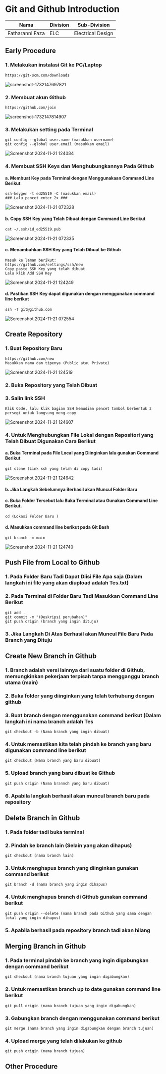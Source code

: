 # Git and Github Introduction

| Nama  | Division        | Sub-Division  |
| ----- | ---------- | ---------- |
| Fatharanni Faza   | ELC | Electrical Design |

## Early Procedure
### 1. Melakukan instalasi Git ke PC/Laptop
	https://git-scm.com/downloads
 ![screenshot-1732147697821](https://github.com/user-attachments/assets/4869d690-5eae-4456-a8ea-e3fe0da6c0ce)
### 2. Membuat akun Github
	https://github.com/join
 ![screenshot-1732147814907](https://github.com/user-attachments/assets/309c90cd-8883-4085-8ae2-536ab54f01c0)
### 3. Melakukan setting pada Terminal
   ```
   git config --global user.name (masukkan username)
   git config --global user.email (masukkan email)
   ```
![Screenshot 2024-11-21 124034](https://github.com/user-attachments/assets/e0060b5b-243a-4e75-985f-73e741b1fa57)
### 4. Membuat SSH Keys dan Menghubungkannya Pada Github
#### a. Membuat Key pada Terminal dengan Menggunakaan Command Line Berikut
   ```
   ssh-keygen -t ed25519 -C (masukkan email)
   ### Lalu pencet enter 2x ###
   ```
 ![Screenshot 2024-11-21 072328](https://github.com/user-attachments/assets/e3b171e1-6490-4ec9-8741-95c37a8bd3d4)
   #### b. Copy SSH Key yang Telah Dibuat dengan Command Line Berikut
   ```
   cat ~/.ssh/id_ed25519.pub
   ```
![Screenshot 2024-11-21 072335](https://github.com/user-attachments/assets/fc4c73b1-de8f-40ad-ac3a-9e5cfe5a5dd3)
   #### c. Menambahkan SSH Key yang Telah Dibuat ke Github
   ```
Masuk ke laman berikut:
https://github.com/settings/ssh/new
Copy paste SSH Key yang telah dibuat
Lalu klik Add SSH Key
```
![Screenshot 2024-11-21 124249](https://github.com/user-attachments/assets/8134eea0-49b7-46be-bd75-cde581dd7183)

#### d. Pastikan SSH Key dapat digunakan dengan menggunakan command line berikut
```
ssh -T git@github.com
```
![Screenshot 2024-11-21 072554](https://github.com/user-attachments/assets/26330a4e-3105-4123-afe5-b2bdb783d0a6)

## Create Repository
### 1. Buat Repository Baru 
```
https://github.com/new
Masukkan nama dan tipenya (Public atau Private)
```
![Screenshot 2024-11-21 124519](https://github.com/user-attachments/assets/cc1c3ff0-6ca8-4ac3-a0af-2e6b523e4151)

### 2. Buka Repository yang Telah Dibuat

### 3. Salin link SSH
```
Klik Code, lalu klik bagian SSH kemudian pencet tombol berbentuk 2 persegi untuk langsung meng-copy
```
![Screenshot 2024-11-21 124607](https://github.com/user-attachments/assets/a7afee25-f747-41a3-ba14-197555c403ee)

### 4. Untuk Menghubungkan File Lokal dengan Repositori yang Telah Dibuat Digunakan Cara Berikut

#### a. Buka Terminal pada File Local yang Diinginkan lalu gunakan Command Berikut 
```
git clone (Link ssh yang telah di copy tadi)
```
![Screenshot 2024-11-21 124642](https://github.com/user-attachments/assets/f609b2d4-345b-4a6a-bcdd-b1ce5d186073)

#### b. Jika Langkah Sebelumnya Berhasil akan Muncul Folder Baru 
#### c. Buka Folder Tersebut lalu Buka Terminal atau Gunakan Command Line Berikut.
```
cd (Lokasi Folder Baru )
```
#### d. Masukkan command line berikut pada Git Bash
```
git branch -m main
```
![Screenshot 2024-11-21 124740](https://github.com/user-attachments/assets/37c9a1ad-5a0b-4641-89c0-c38bb6b44172)

## Push File from Local to Github
### 1. Pada Folder Baru Tadi Dapat Diisi File Apa saja (Dalam langkah ini file yang akan diupload adalah Tes.txt)
### 2. Pada Terminal di Folder Baru Tadi Masukkan Command Line Berikut
```
git add . 
git commit -m "(Deskripsi perubahan)"
git push origin (branch yang ingin dituju)
```
### 3. Jika Langkah Di Atas Berhasil akan Muncul File Baru Pada Branch yang Dituju

## Create New Branch in Github 
### 1. Branch adalah versi lainnya dari suatu folder di Github, memungkinkan pekerjaan terpisah tanpa mengganggu branch utama (main)
### 2. Buka folder yang diinginkan yang telah terhubung dengan github
### 3. Buat branch dengan menggunakan command berikut (Dalam langkah ini nama branch adalah Tes
```
git checkout -b (Nama branch yang ingin dibuat)
```
### 4. Untuk memastikan kita telah pindah ke branch yang baru digunakan command line berikut
```
git checkout (Nama branch yang baru dibuat)
```
### 5. Upload branch yang baru dibuat ke Github
```
git push origin (Nama brannch yang baru dibuat)
```
### 6. Apabila langkah berhasil akan muncul branch baru pada repository

## Delete Branch in Github
### 1. Pada folder tadi buka terminal
### 2. Pindah ke branch lain (Selain yang akan dihapus)
```
git checkout (nama branch lain)
```
### 3. Untuk menghapus branch yang diinginkan gunakan command berikut 
```
git branch -d (nama branch yang ingin dihapus)
```
### 4. Untuk menghapus branch di Github gunakan command berikut
```
git push origin --delete (nama branch pada Github yang sama dengan lokal yang ingin dihapus)
```
### 5. Apabila berhasil pada repository branch tadi akan hilang

## Merging Branch in Github
### 1. Pada terminal pindah ke branch yang ingin digabungkan dengan command berikut
```
git checkout (nama branch tujuan yang ingin digabungkan)
```
### 2. Untuk memastikan branch up to date gunakan command line berikut
```
git pull origin (nama branch tujuan yang ingin digabungkan)
```
### 3. Gabungkan branch dengan menggunakan command berikut
```
git merge (nama branch yang ingin digabungkan dengan branch tujuan)
```
### 4. Upload merge yang telah dilakukan ke github
```
git push origin (nama branch tujuan)
```
## Other Procedure

